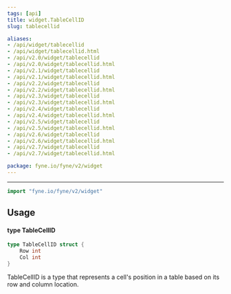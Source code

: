 ```yaml
---
tags: [api]
title: widget.TableCellID
slug: tablecellid

aliases:
- /api/widget/tablecellid
- /api/widget/tablecellid.html
- /api/v2.0/widget/tablecellid
- /api/v2.0/widget/tablecellid.html
- /api/v2.1/widget/tablecellid
- /api/v2.1/widget/tablecellid.html
- /api/v2.2/widget/tablecellid
- /api/v2.2/widget/tablecellid.html
- /api/v2.3/widget/tablecellid
- /api/v2.3/widget/tablecellid.html
- /api/v2.4/widget/tablecellid
- /api/v2.4/widget/tablecellid.html
- /api/v2.5/widget/tablecellid
- /api/v2.5/widget/tablecellid.html
- /api/v2.6/widget/tablecellid
- /api/v2.6/widget/tablecellid.html
- /api/v2.7/widget/tablecellid
- /api/v2.7/widget/tablecellid.html

package: fyne.io/fyne/v2/widget
---
```



---
```go
import "fyne.io/fyne/v2/widget"
```

## Usage

#### type TableCellID

```go
type TableCellID struct {
	Row int
	Col int
}
```

TableCellID is a type that represents a cell's position in a table based on its row and column location.
